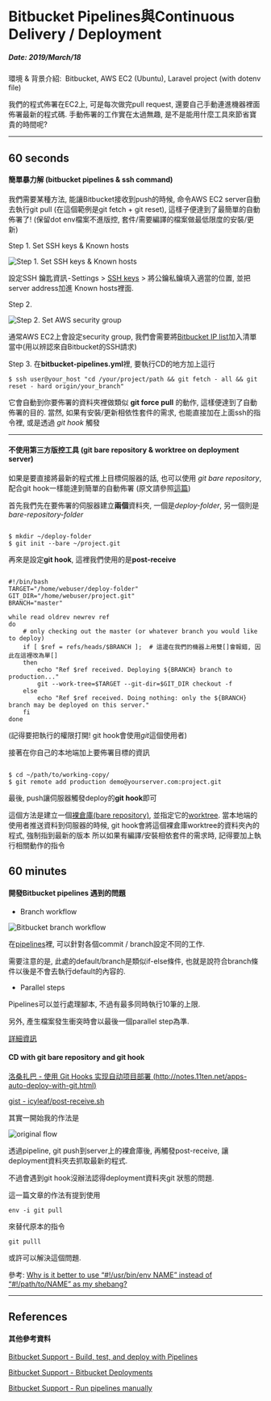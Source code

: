 # Bitbucket Pipelines與Continuous Delivery / Deployment

##### Date: 2019/March/18

環境 & 背景介紹: 
Bitbucket, AWS EC2 (Ubuntu), Laravel project (with dotenv file)

我們的程式佈署在EC2上, 可是每次做完pull request, 還要自己手動連進機器裡面佈署最新的程式碼.
手動佈署的工作實在太過無趣, 是不是能用什麼工具來節省寶貴的時間呢?

---

## 60 seconds


#### 簡單暴力解 (bitbucket pipelines & ssh command)

我們需要某種方法, 能讓Bitbucket接收到push的時候, 命令AWS EC2 server自動去執行git pull
(在這個範例是git fetch + git reset), 這樣子便達到了最簡單的自動佈署了!
(保留dot env檔案不進版控, 套件/需要編譯的檔案做最低限度的安裝/更新)



Step 1. Set SSH keys & Known hosts


![Step 1. Set SSH keys & Known hosts][img#01]

設定SSH 鑰匙資訊 - Settings > [SSH keys][ref#bitbucket-use-ssh-in-pipelines] > 將公鑰私鑰填入適當的位置, 並把server address加進
Known hosts裡面.

Step 2.

![Step 2. Set AWS security group][img#02]

通常AWS EC2上會設定security group, 我們會需要將[Bitbucket IP list][ref#bitbucket-ip-list]加入清單當中(用以辨認來自Bitbucket的SSH請求)


Step 3.
在**bitbucket-pipelines.yml**裡, 要執行CD的地方加上這行

```shell
$ ssh user@your_host "cd /your/project/path && git fetch - all && git reset - hard origin/your_branch"
```

它會自動到你要佈署的資料夾裡做類似 **git force pull** 的動作, 這樣便達到了自動佈署的目的.
當然, 如果有安裝/更新相依性套件的需求, 也能直接加在上面ssh的指令裡, 或是透過 *git hook* 觸發



---

#### 不使用第三方版控工具 (git bare repository & worktree on deployment server)

如果是要直接將最新的程式推上目標伺服器的話, 也可以使用 *git bare repository*,
配合git hook一樣能達到簡單的自動佈署 (原文請參照[這篇][ref#gist-simple-automated-git-deployment])


首先我們先在要佈署的伺服器建立**兩個**資料夾, 一個是*deploy-folder*, 另一個則是*bare-repository-folder*

```shell

$ mkdir ~/deploy-folder
$ git init --bare ~/project.git
```

再來是設定**git hook**, 這裡我們使用的是**post-receive**

```shell

#!/bin/bash
TARGET="/home/webuser/deploy-folder"
GIT_DIR="/home/webuser/project.git"
BRANCH="master"

while read oldrev newrev ref
do
    # only checking out the master (or whatever branch you would like to deploy)
    if [ $ref = refs/heads/$BRANCH ];  # 這邊在我們的機器上用雙[]會報錯, 因此在這裡改為單[]
    then
        echo "Ref $ref received. Deploying ${BRANCH} branch to production..."
        git --work-tree=$TARGET --git-dir=$GIT_DIR checkout -f
    else
        echo "Ref $ref received. Doing nothing: only the ${BRANCH} branch may be deployed on this server."
    fi
done
```

(記得要把執行的權限打開! git hook會使用*git*這個使用者)

接著在你自己的本地端加上要佈署目標的資訊

```shell

$ cd ~/path/to/working-copy/
$ git remote add production demo@yourserver.com:project.git
```

最後, push讓伺服器觸發deploy的**git hook**即可

這個方法是建立一個[裸倉庫(bare repository)][ref#git-bare-repository], 並指定它的[worktree][ref#git-worktree]. 當本地端的使用者推送資料到伺服器的時候,
git hook會將這個裸倉庫worktree的資料夾內的程式, 強制指到最新的版本
所以如果有編譯/安裝相依套件的需求時, 記得要加上執行相關動作的指令




## 60 minutes


#### 開發Bitbucket pipelines 遇到的問題


- Branch workflow

![Bitbucket branch workflow][img#03]

在[pipelines][ref#branch-workflows]裡, 可以針對各個commit / branch設定不同的工作.

需要注意的是, 此處的default/branch是類似if-else條件, 也就是說符合branch條件以後是不會去執行default的內容的.

- Parallel steps

Pipelines可以並行處理腳本, 不過有最多同時執行10筆的上限.

另外, 產生檔案發生衝突時會以最後一個parallel step為準.

[詳細資訊][ref#pipelines parallel steps]



#### CD with git bare repository and git hook

[洛桑扎巴 - 使用 Git Hooks 实现自动项目部署 (http://notes.11ten.net/apps-auto-deploy-with-git.html)][ref#use git hooks for CD]

[gist - icyleaf/post-receive.sh][ref#post-receive-to-pull]



其實一開始我的作法是

![original flow][img#04]

透過pipeline, git push到server上的裸倉庫後, 再觸發post-receive,
讓deployment資料夾去抓取最新的程式.

不過會遇到git hook沒辦法認得deployment資料夾git 狀態的問題.

這一篇文章的作法有提到使用

```shell
env -i git pull
```

來替代原本的指令

```
git pulll
```

或許可以解決這個問題.

參考: [Why is it better to use “#!/usr/bin/env NAME” instead of “#!/path/to/NAME” as my shebang?][ref#why env -i git pull]


---

## References ##

[ref#bitbucket-ip-list]: https://confluence.atlassian.com/bitbucket/what-are-the-bitbucket-cloud-ip-addresses-i-should-use-to-configure-my-corporate-firewall-343343385.html "What are the Bitbucket Cloud IP addresses I should use to configure my corporate firewall?"

[ref#bitbucket-use-ssh-in-pipelines]: https://confluence.atlassian.com/bitbucket/use-ssh-keys-in-bitbucket-pipelines-847452940.html "Use SSH keys in Bitbucket Pipelines"

[ref#gist-simple-automated-git-deployment]: https://gist.github.com/noelboss/3fe13927025b89757f8fb12e9066f2fa "Simple automated GIT Deployment using GIT Hooks"

[ref#git-bare-repository]: https://git-scm.com/book/zh-tw/v1/%E4%BC%BA%E6%9C%8D%E5%99%A8%E4%B8%8A%E7%9A%84-Git-%E5%9C%A8%E4%BC%BA%E6%9C%8D%E5%99%A8%E4%B8%8A%E9%83%A8%E7%BD%B2-Git ".2 伺服器上的 Git - 在伺服器上部署 Git"

[ref#git-worktree]: https://git-scm.com/docs/git-worktree "git-worktree"

[ref#branch-workflows]: https://confluence.atlassian.com/bitbucket/branch-workflows-856697482.html "pipelines branch workflow"

[ref#pipelines parallel steps]: https://confluence.atlassian.com/bitbucket/parallel-steps-946606807.html

[ref#use git hooks for CD]: http://notes.11ten.net/apps-auto-deploy-with-git.html "洛桑扎巴 - 使用 Git Hooks 实现自动项目部署"

[ref#post-receive-to-pull]: https://gist.github.com/icyleaf/566767 "gist - icyleaf/post-receive.sh"

[ref#why env -i git pull]: https://unix.stackexchange.com/questions/29608/why-is-it-better-to-use-usr-bin-env-name-instead-of-path-to-name-as-my "Why is it better to use “#!/usr/bin/env NAME” instead of “#!/path/to/NAME” as my shebang?"


[img#01]: /public/images/2019-march/d77a8aee8ccba2c72ae554233be02dd55ca97262e6a1abeae6ba9166aba5880c.png "Bitbucket ssh settings"

[img#02]: /public/images/2019-march/04d1143f49a7d8920120e93ba7848304b4d1430dcbcd5a5e30e91c53fbbedc84.png "AWS Security group"

[img#03]: /public/images/2019-march/b6a7c6a59e99f93dc619db7e940c51df219a2126ac52e3bd07c888fb557b9987.gif "Bitbucket pipeline branch workflow"

[img#04]: /public/images/2019-march/2fddedba40b507de68983700b62e5ed19686ab808a6c8247d86aa01afca3f2f5.jpg "cd-with-bare-repository-git-hook.jpg"

#### 其他參考資料

[Bitbucket Support - Build, test, and deploy with Pipelines](https://confluence.atlassian.com/bitbucket/build-test-and-deploy-with-pipelines-792496469.html)

[Bitbucket Support - Bitbucket Deployments](https://confluence.atlassian.com/bitbucket/bitbucket-deployments-940695276.html)

[Bitbucket Support - Run pipelines manually](https://confluence.atlassian.com/bitbucket/run-pipelines-manually-861242583.html)
